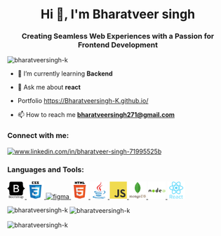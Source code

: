  
 <h1 align="center">Hi 👋, I'm Bharatveer singh</h1>
<h3 align="center">Creating Seamless Web Experiences with a Passion for Frontend Development</h3>

<p align="left"> <img src="https://komarev.com/ghpvc/?username=bharatveersingh-k&label=Profile%20views&color=0e75b6&style=flat" alt="bharatveersingh-k" /> </p>

- 🌱 I’m currently learning **Backend**

- 💬 Ask me about **react**
-  Portfolio https://Bharatveersingh-K.github.io/
- 📫 How to reach me **bharatveersingh271@gmail.com**

<h3 align="left">Connect with me:</h3>
<p align="left">
<a href="https://linkedin.com/in/www.linkedin.com/in/bharatveer-singh-71995525b" target="blank"><img align="center" src="https://raw.githubusercontent.com/rahuldkjain/github-profile-readme-generator/master/src/images/icons/Social/linked-in-alt.svg" alt="www.linkedin.com/in/bharatveer-singh-71995525b" height="30" width="40" /></a>
</p>

<h3 align="left">Languages and Tools:</h3>
<p align="left"> <a href="https://getbootstrap.com" target="_blank" rel="noreferrer"> <img src="https://raw.githubusercontent.com/devicons/devicon/master/icons/bootstrap/bootstrap-plain-wordmark.svg" alt="bootstrap" width="40" height="40"/> </a> <a href="https://www.w3schools.com/css/" target="_blank" rel="noreferrer"> <img src="https://raw.githubusercontent.com/devicons/devicon/master/icons/css3/css3-original-wordmark.svg" alt="css3" width="40" height="40"/> </a> <a href="https://www.figma.com/" target="_blank" rel="noreferrer"> <img src="https://www.vectorlogo.zone/logos/figma/figma-icon.svg" alt="figma" width="40" height="40"/> </a> <a href="https://www.w3.org/html/" target="_blank" rel="noreferrer"> <img src="https://raw.githubusercontent.com/devicons/devicon/master/icons/html5/html5-original-wordmark.svg" alt="html5" width="40" height="40"/> </a> <a href="https://www.java.com" target="_blank" rel="noreferrer"> <img src="https://raw.githubusercontent.com/devicons/devicon/master/icons/java/java-original.svg" alt="java" width="40" height="40"/> </a> <a href="https://developer.mozilla.org/en-US/docs/Web/JavaScript" target="_blank" rel="noreferrer"> <img src="https://raw.githubusercontent.com/devicons/devicon/master/icons/javascript/javascript-original.svg" alt="javascript" width="40" height="40"/> </a> <a href="https://www.mongodb.com/" target="_blank" rel="noreferrer"> <img src="https://raw.githubusercontent.com/devicons/devicon/master/icons/mongodb/mongodb-original-wordmark.svg" alt="mongodb" width="40" height="40"/> </a> <a href="https://nodejs.org" target="_blank" rel="noreferrer"> <img src="https://raw.githubusercontent.com/devicons/devicon/master/icons/nodejs/nodejs-original-wordmark.svg" alt="nodejs" width="40" height="40"/> </a> <a href="https://reactjs.org/" target="_blank" rel="noreferrer"> <img src="https://raw.githubusercontent.com/devicons/devicon/master/icons/react/react-original-wordmark.svg" alt="react" width="40" height="40"/> </a> </p>

<p><img align="left" src="https://github-readme-stats.vercel.app/api/top-langs?username=bharatveersingh-k&show_icons=true&locale=en&layout=compact" alt="bharatveersingh-k" /></p>

<p>&nbsp;<img align="center" src="https://github-readme-stats.vercel.app/api?username=bharatveersingh-k&show_icons=true&locale=en" alt="bharatveersingh-k" /></p>

<p><img align="center" src="https://github-readme-streak-stats.herokuapp.com/?user=bharatveersingh-k&" alt="bharatveersingh-k" /></p>
